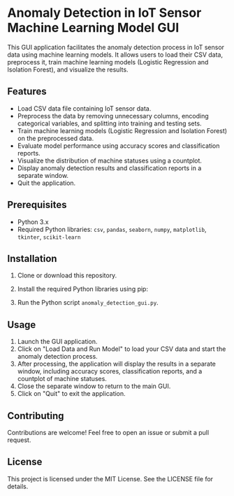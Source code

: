 # Anomaly Detection in IoT Sensor Machine Learning Model GUI

This GUI application facilitates the anomaly detection process in IoT sensor data using machine learning models. It allows users to load their CSV data, preprocess it, train machine learning models (Logistic Regression and Isolation Forest), and visualize the results.

## Features

- Load CSV data file containing IoT sensor data.
- Preprocess the data by removing unnecessary columns, encoding categorical variables, and splitting into training and testing sets.
- Train machine learning models (Logistic Regression and Isolation Forest) on the preprocessed data.
- Evaluate model performance using accuracy scores and classification reports.
- Visualize the distribution of machine statuses using a countplot.
- Display anomaly detection results and classification reports in a separate window.
- Quit the application.

## Prerequisites

- Python 3.x
- Required Python libraries: `csv`, `pandas`, `seaborn`, `numpy`, `matplotlib`, `tkinter`, `scikit-learn`

## Installation

1. Clone or download this repository.
2. Install the required Python libraries using pip:



3. Run the Python script `anomaly_detection_gui.py`.

## Usage

1. Launch the GUI application.
2. Click on "Load Data and Run Model" to load your CSV data and start the anomaly detection process.
3. After processing, the application will display the results in a separate window, including accuracy scores, classification reports, and a countplot of machine statuses.
4. Close the separate window to return to the main GUI.
5. Click on "Quit" to exit the application.

## Contributing

Contributions are welcome! Feel free to open an issue or submit a pull request.

## License

This project is licensed under the MIT License. See the LICENSE file for details.


